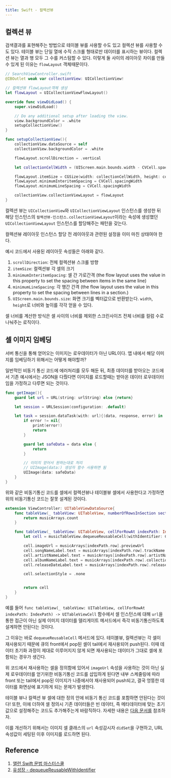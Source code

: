 ```yaml
---
title: Swift - 컬렉션뷰
---
```


## 컬렉션 뷰

검색결과를 표현해주는 방법으로 테이블 뷰를 사용할 수도 있고 컬렉션 뷰를 사용할 수도 있다. 테이블 뷰는 단일 열에 수직 스크롤 형태로만 데이터를 표시하는 뷰이다. 컬렉션 뷰는 열과 행 모두 그 수를 커스텀할 수 있다. 이렇게 둘 사이의 레이아웃 차이를 만들 수 있게 된 이유는 `flowLayout` 객체때문이다.

```swift
// SearchViewController.swift
@IBOutlet weak var collectionView: UICollectionView!

// 컬렉션뷰 flowLayout객체 생성
let flowLayout = UICollectionViewFlowLayout()

override func viewDidLoad() {
    super.viewDidLoad()

    // Do any additional setup after loading the view.
    view.backgroundColor = .white
    setupCollectionView()
}

func setupCollectionView(){
    collectionView.dataSource = self
    collectionView.backgroundColor = .white

    flowLayout.scrollDirection = .vertical

    let collectionCellWidth = (UIScreen.main.bounds.width - CVCell.spacingWidth * (CVCell.cellColumns - 1) ) /  CVCell.cellColumns

    flowLayout.itemSize = CGSize(width: collectionCellWidth, height: collectionCellWidth)
    flowLayout.minimumInteritemSpacing = CVCell.spacingWidth
    flowLayout.minimumLineSpacing = CVCell.spacingWidth

    collectionView.collectionViewLayout = flowLayout
}
```

컬렉션 뷰는 `UICollectionView`와 `UICollectionViewLayout` 인스턴스를 생성한 뒤 해당 인스턴스의 `컬렉션뷰-인스턴스.collectionViewLayout`이라는 속성에 생성했던 `UICollectionViewLayout` 인스턴스를 할당해주는 패턴을 갖는다.

컬렉션뷰 레이아웃 인스턴스 할당 전 레이아웃과 관련된 설정을 이미 마친 상태여야 한다.

예시 코드에서 사용된 레이아웃 속성들은 아래와 같다.

1. `scrollDirection`: 전체 컬렉션뷰 스크롤 방향
2. `itemSize`: 컬렉션뷰 각 셀의 크기
3. `minimumInteritemSpacing`: 셀 간 가로간격 (the flow layout uses the value in this property to set the spacing between items in the same line)
4. `minimumLineSpacing`: 각 행간 간격 (the flow layout uses the value in this property to set the spacing between lines in a section.)
5. `UIScreen.main.bounds.size`: 화면 크기를 벡터값으로 반환받는다. `width`, `height`로 너비와 높이를 각각 얻을 수 있다.

셀 너비를 계산한 방식은 셀 사이의 너비를 제외한 스크린사이즈 전체 너비를 컬럼 수로 나눠주는 로직이다.

## 셀 이미지 임베딩

서버 통신을 통해 얻어오는 이미지는 로우데이터가 아닌 URL이다. 앱 내에서 해당 이미지를 임베딩하기 위해서는 어떻게 해야할까?

일반적인 비동기 통신 코드에 에러처리를 모두 해둔 뒤, 최종 데이터를 받아오는 코드에서 기존 예시에서는 JSON을 다뤘다면 이미지를 로드할때는 받아온 데이터 로우데이터임을 가정하고 다루면 되는 것이다.

```swift
func getImage(){
    guard let url = URL(string: urlString) else {return}

    let session = URLSession(configuration: .default)

    let task = session.dataTask(with: url){(data, response, error) in
        if error != nil{
            print(error!)
            return
        }

        guard let safeData = data else {
            return
        }

        // 이미지 얻어서 원하는대로 처리
        // UIImage(data:) 생성자 함수 사용하면 됨
        UIImage(data: safeData)
    }
}
```

위와 같은 비동기통신 코드를 셀에서 컬렉션뷰나 테이블뷰 셀에서 사용한다고 가정하면 위의 비동기통신 코드는 잘못 설계된 것이다.

```swift
extension ViewController: UITableViewDataSource{
    func tableView(_ tableView: UITableView, numberOfRowsInSection section: Int) -> Int {
        return musicArrays.count
    }

    func tableView(_ tableView: UITableView, cellForRowAt indexPath: IndexPath) -> UITableViewCell {
        let cell = musicTableView.dequeueReusableCell(withIdentifier: Cell.musicCellIdentifier, for: indexPath) as! MusicCell

        cell.imageUrl = musicArrays[indexPath.row].previewUrl
        cell.songNameLabel.text = musicArrays[indexPath.row].trackName!.count > 15 ? "\(musicArrays[indexPath.row].trackName)..." : musicArrays[indexPath.row].trackName
        cell.artistNameLabel.text = musicArrays[indexPath.row].artistName
        cell.albumNameLabel.text = musicArrays[indexPath.row].collectionName
        cell.releaseDateLabel.text = musicArrays[indexPath.row].releaseDateString

        cell.selectionStyle = .none


        return cell
    }
}
```

예를 들어 `func tableView(_ tableView: UITableView, cellForRowAt indexPath: IndexPath) -> UITableViewCell` 함수에서 셀 인스턴스에 대해 `url`을 통한 접근이 아닌 실제 이미지 데이터를 델리게이트 메서드에서 즉각 비동기통신하도록 설계하면 안된다는 것이다.

그 이유는 바로 `dequeueReusableCell` 메서드에 있다. 테이블뷰, 컬렉션뷰는 각 셀이 재사용되기 때문에 큐의 front에서 pop된 셀이 tail에서 재사용되어 push된다. 이때 데이터 초기화 과정이 제대로 이루어지지 않게 되면 재사용되는 데이터가 그대로 셀에 포함되는 경우가 생긴다.

위 코드에서 재사용하는 셀을 정의함에 있어서 `imageUrl` 속성을 사용하는 것이 아닌 실제 로우데이터를 얻기위한 비동기통신 코드를 삽입하게 된다면 내부 스케줄링에 따라 front 또는 tail에서 pop된 이미지가 나중에서야 재사용되어 push되고, 결국 엉뚱한 데이터를 화면상에 표기하게 되는 문제가 발생한다.

테이블 뷰나 컬렉션 뷰 셀에 대한 정의 안에 비동기 통신 코드를 포함하면 안된다는 것이다! 또한, 이에 더하여 셀 정의시 기존 데이터들은 빈 데이터, 즉 메타데이터에 맞는 초기값으로 설정해주는 코드도 추가해주는게 바람직하다. 자세한 내용은 [다음 문서를](https://sihyungyou.github.io/iOS-dequeueReusableCell/) 참조하자.

이를 개선하기 위해서는 이미지 셀 클래스의 `url` 속성감시자 `didSet`을 구현하고, URL 속성값이 세팅된 이후 이미지를 로드하면 된다.

## Reference

1. [앨런 Swift 문법 마스터스쿨](https://www.inflearn.com/course/%EC%8A%A4%EC%9C%84%ED%94%84%ED%8A%B8-%EB%AC%B8%EB%B2%95-%EB%A7%88%EC%8A%A4%ED%84%B0-%EC%8A%A4%EC%BF%A8-%EC%95%B1%EB%A7%8C%EB%93%A4%EA%B8%B0/dashboard)
2. [유셩장 - dequeueReusableWithIdentifier](https://sihyungyou.github.io/iOS-dequeueReusableCell/)
